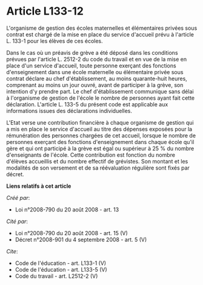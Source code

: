 # Article L133-12

L'organisme de gestion des écoles maternelles et élémentaires privées sous contrat est chargé de la mise en place du service
d'accueil prévu à l'article L. 133-1 pour les élèves de ces écoles. 

Dans le cas où un préavis de grève a été déposé dans les conditions prévues par l'article L. 2512-2 du code du travail et en
vue de la mise en place d'un service d'accueil, toute personne exerçant des fonctions d'enseignement dans une école
maternelle ou élémentaire privée sous contrat déclare au chef d'établissement, au moins quarante-huit heures, comprenant au
moins un jour ouvré, avant de participer à la grève, son intention d'y prendre part. Le chef d'établissement communique sans
délai à l'organisme de gestion de l'école le nombre de personnes ayant fait cette déclaration. L'article L. 133-5 du présent
code est applicable aux informations issues des déclarations individuelles. 

L'Etat verse une contribution financière à chaque organisme de gestion qui a mis en place le service d'accueil au titre des
dépenses exposées pour la rémunération des personnes chargées de cet accueil, lorsque le nombre de personnes exerçant des
fonctions d'enseignement dans chaque école qu'il gère et qui ont participé à la grève est égal ou supérieur à 25 % du nombre
d'enseignants de l'école. Cette contribution est fonction du nombre d'élèves accueillis et du nombre effectif de grévistes.
Son montant et les modalités de son versement et de sa réévaluation régulière sont fixés par décret.

**Liens relatifs à cet article**

_Créé par_:

  - Loi n°2008-790 du 20 août 2008 - art. 13

_Cité par_:

  - Loi n°2008-790 du 20 août 2008 - art. 15 (V)
  - Décret n°2008-901 du 4 septembre 2008 - art. 5 (V)

_Cite_:

  - Code de l'éducation - art. L133-1 (V)
  - Code de l'éducation - art. L133-5 (V)
  - Code du travail - art. L2512-2 (V)
